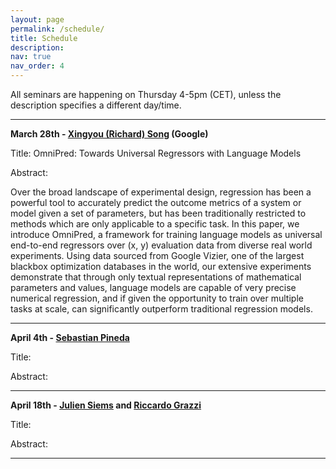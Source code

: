 ```yaml
---
layout: page
permalink: /schedule/
title: Schedule
description: 
nav: true
nav_order: 4
---
```



All seminars are happening on Thursday 4-5pm (CET), unless the description specifies a different day/time.

---------

**March 28th - [Xingyou (Richard) Song](https://xingyousong.github.io/) (Google)** 


Title: OmniPred: Towards Universal Regressors with Language Models 

Abstract: 

Over the broad landscape of experimental design, regression has been a powerful tool to accurately predict the outcome metrics of a system or model given a set of parameters, but has been traditionally restricted to methods which are only applicable to a specific task. In this paper, we introduce OmniPred, a framework for training language models as universal end-to-end regressors over (x, y) evaluation data from diverse real world experiments. Using data sourced from Google Vizier, one of the largest blackbox optimization databases in the world, our extensive experiments demonstrate that through only textual representations of mathematical parameters and values, language models are capable of very precise numerical regression, and if given the opportunity to train over multiple tasks at scale, can significantly outperform traditional regression models.



---------

**April 4th - [Sebastian Pineda](https://relea.informatik.uni-freiburg.de/people/sebastian-pineda)** 


Title: 

Abstract: 


---------

**April 18th - [Julien Siems](https://scholar.google.de/citations?user=rKgTTh8AAAAJ&hl=de) and [Riccardo Grazzi](https://scholar.google.de/citations?user=9Tlyx1IAAAAJ&hl=de)** 


Title: 

Abstract: 

---------



